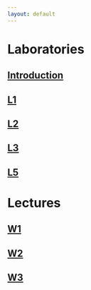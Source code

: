 ```yaml
---
layout: default
---
```



# Laboratories
## [Introduction](/static/introduction.pdf)
## [L1](https://github.com/Large-scale-data-processing/l1-2019-base)
## [L2](https://github.com/Large-scale-data-processing/l2-2019-base)
## [L3](https://github.com/Large-scale-data-processing/l3-2019-base)
## [L5](https://github.com/Large-scale-data-processing/l4-2019-base)

# Lectures
## [W1](/static/w1.pdf)
## [W2](/static/w2.pdf)
## [W3](/static/w3.pdf)